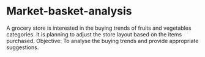 # Market-basket-analysis
A grocery store is interested in the buying trends of fruits and vegetables categories. It is planning to adjust the store layout based on the items purchased.  Objective: To analyse the buying trends and provide appropriate suggestions.
